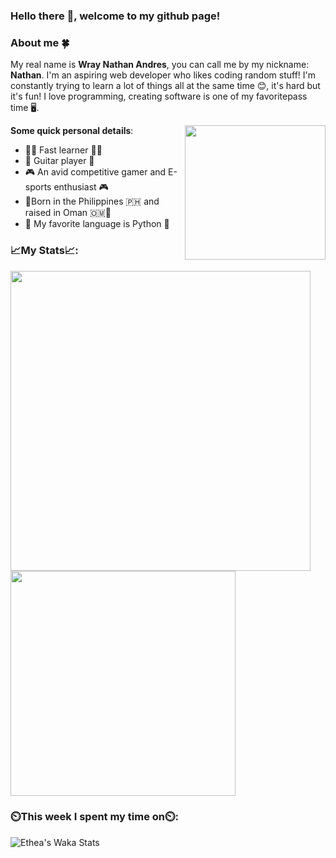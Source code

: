 ### **Hello there 👋, welcome to my github page!**


### **About me 🍀**
My real name is **Wray Nathan Andres**, you can call me by my nickname: **Nathan**. I'm an aspiring web developer who likes coding random stuff! I'm constantly trying to learn a lot of things all at the same time 😊, it's hard but it's fun! I love programming, creating software is one of my favoritepass time 🖥️. 

<img src="https://scontent.fmct2-3.fna.fbcdn.net/v/t1.6435-9/87382833_10158939604786808_2822359826384814080_n.jpg?_nc_cat=103&ccb=1-5&_nc_sid=174925&_nc_ohc=DYrR1SMVDG0AX9JwR6z&_nc_ht=scontent.fmct2-3.fna&oh=00_AT-SWxRr8IR8_0ZsPCdZc_GyiEKSCkxcWRCpkqTwB9Pwyg&oe=625325CA" width="225" height="215" align="right" />

**Some quick personal details**:

- 🚗💨 Fast learner 🚗💨
- 🎸 Guitar player 🎸
- 🎮 An avid competitive gamer and E-sports enthusiast 🎮
- 🐤Born in the Philippines 🇵🇭 and raised in Oman 🇴🇲🐤
- 🐍 My favorite language is Python 🐍
### **📈My Stats📈:**
<p float="left">
    <img src="https://github-readme-stats.vercel.app/api?username=Ethea2&show_icons=true&count_private=true&theme=midnight-purple" width="480"/>
    <img src="https://github-readme-stats.vercel.app/api/top-langs/?username=Ethea2&layout=compact&theme=midnight-purple&count_private=true" width="360" />
</p>

### **⏲️This week I spent my time on⏲️:**
![Ethea's Waka Stats](https://github-readme-stats.vercel.app/api/wakatime?username=Ethea2&theme=midnight-purple&count_private=true&layout=compact)
